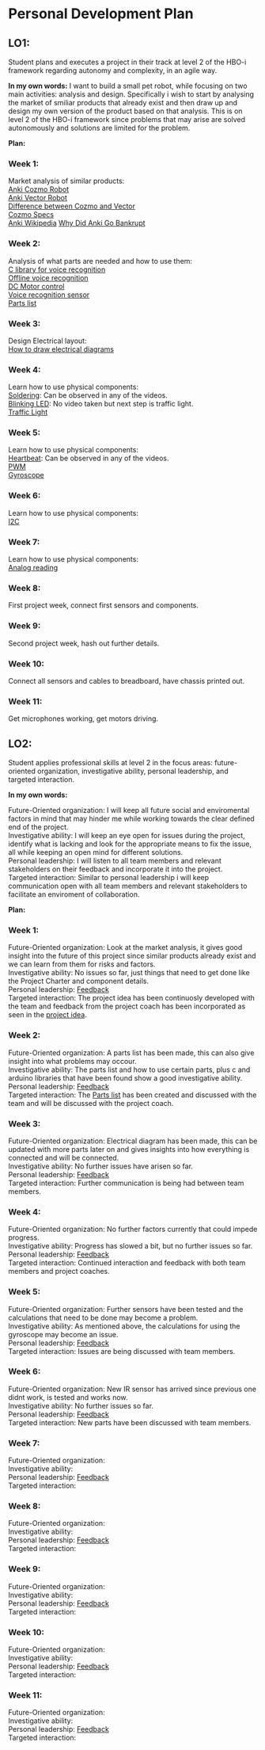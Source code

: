 # Personal Development Plan

## LO1:
Student plans and executes a project in their track at level 2 of the HBO-i framework regarding autonomy and complexity, in an agile way.

**In my own words:**
I want to build a small pet robot, while focusing on two main activities: analysis and design. Specifically i wish to start by analysing the market of smiliar products that already exist and then draw up and design my own version of the product based on that analysis. This is on level 2 of the HBO-i framework since problems that may arise are solved autonomously and solutions are limited for the problem.

**Plan:**
### Week 1:
Market analysis of similar products:  
[Anki Cozmo Robot](https://ankicozmorobot.com/)  
[Anki Vector Robot](https://anki.bot/)  
[Difference between Cozmo and Vector](https://www.reddit.com/r/AnkiVector/comments/cknxyo/whats_difference_in_vector_and_cozmo/)  
[Cozmo Specs](https://people.tamu.edu/~hsieh/ICIA/CozmoRobot/CozPendant.pdf)  
[Anki Wikipedia](https://en.wikipedia.org/wiki/Anki_(American_company))  
[Why Did Anki Go Bankrupt](https://www.failory.com/cemetery/anki)  

### Week 2:
Analysis of what parts are needed and how to use them:  
[C library for voice recognition](https://github.com/H2CO3/libsprec)  
[Offline voice recognition](https://www.reddit.com/r/arduino/comments/1ahj7p1/fully_offline_voice_recognition_module_with/)  
[DC Motor control](https://docs.arduino.cc/tutorials/motor-shield-rev3/msr3-controlling-dc-motor/)  
[Voice recognition sensor](https://www.dfrobot.com/product-2665.html?tracking=65bf32787571b)  
[Parts list](https://github.com/FontysVenlo/prj4e-repository-group_e01/blob/main/doc/parts_list.md)  

### Week 3:
Design Electrical layout:  
[How to draw electrical diagrams](https://www.smartdraw.com/circuit-diagram/how-to-draw-electrical-diagrams.htm)  

### Week 4:
Learn how to use physical components:  
[Soldering](/doc/): Can be observed in any of the videos.  
[Blinking LED](/doc): No video taken but next step is traffic light.  
[Traffic Light](/doc/Traffic_Light.mp4)  

### Week 5:
Learn how to use physical components:  
[Heartbeat](/doc/): Can be observed in any of the videos.  
[PWM](/doc/PWM.mp4)  
[Gyroscope](https://randomnerdtutorials.com/esp32-mpu-6050-accelerometer-gyroscope-arduino/)  

### Week 6:
Learn how to use physical components:  
[I2C](/doc/I2C.mp4)  

### Week 7:
Learn how to use physical components:  
[Analog reading](/doc/Analog_Input.mp4)  

### Week 8:
First project week, connect first sensors and components.  

### Week 9:
Second project week, hash out further details.  

### Week 10:
Connect all sensors and cables to breadboard, have chassis printed out.  

### Week 11:
Get microphones working, get motors driving.  

## LO2:
Student applies professional skills at level 2 in the focus areas: future-oriented organization, investigative ability, personal leadership, and targeted interaction.

**In my own words:**

Future-Oriented organization: I will keep all future social and enviromental factors in mind that may hinder me while working towards the clear defined end of the project.  
Investigative ability: I will keep an eye open for issues during the project, identify what is lacking and look for the appropriate means to fix the issue, all while keeping an open mind for different solutions.  
Personal leadership: I will listen to all team members and relevant stakeholders on their feedback and incorporate it into the project.  
Targeted interaction: Similar to personal leadership i will keep communication open with all team members and relevant stakeholders to facilitate an enviroment of collaboration.

**Plan:**
### Week 1:
Future-Oriented organization: Look at the market analysis, it gives good insight into the future of this project since similar products already exist and we can learn from them for risks and factors.  
Investigative ability: No issues so far, just things that need to get done like the Project Charter and component details.  
Personal leadership: [Feedback](https://canvas.fontys.nl/courses/26466/external_tools/162)  
Targeted interaction: The project idea has been continuosly developed with the team and feedback from the project coach has been incorporated as seen in the [project idea](https://github.com/FontysVenlo/prj4e-repository-group_e01/blob/main/doc/Project_4_Project_Idea.pdf).  

### Week 2:
Future-Oriented organization: A parts list has been made, this can also give insight into what problems may occour.  
Investigative ability: The parts list and how to use certain parts, plus c and arduino libraries that have been found show a good investigative ability.  
Personal leadership: [Feedback](https://canvas.fontys.nl/courses/26466/external_tools/162)  
Targeted interaction: The [Parts list](https://github.com/FontysVenlo/prj4e-repository-group_e01/blob/main/doc/parts_list.md) has been created and discussed with the team and will be discussed with the project coach.  

### Week 3:
Future-Oriented organization: Electrical diagram has been made, this can be updated with more parts later on and gives insights into how everything is connected and will be connected.  
Investigative ability: No further issues have arisen so far.  
Personal leadership: [Feedback](https://canvas.fontys.nl/courses/26466/external_tools/162)  
Targeted interaction: Further communication is being had between team members.  

### Week 4:
Future-Oriented organization: No further factors currently that could impede progress.  
Investigative ability: Progress has slowed a bit, but no further issues so far.  
Personal leadership: [Feedback](https://canvas.fontys.nl/courses/26466/external_tools/162)  
Targeted interaction: Continued interaction and feedback with both team members and project coaches.  

### Week 5:
Future-Oriented organization: Further sensors have been tested and the calculations that need to be done may become a problem.  
Investigative ability: As mentioned above, the calculations for using the gyroscope may become an issue.  
Personal leadership: [Feedback](https://canvas.fontys.nl/courses/26466/external_tools/162)  
Targeted interaction: Issues are being discussed with team members.  

### Week 6:
Future-Oriented organization: New IR sensor has arrived since previous one didnt work, is tested and works now.  
Investigative ability: No further issues so far.  
Personal leadership: [Feedback](https://canvas.fontys.nl/courses/26466/external_tools/162)  
Targeted interaction: New parts have been discussed with team members.  

### Week 7:
Future-Oriented organization:  
Investigative ability:   
Personal leadership: [Feedback](https://canvas.fontys.nl/courses/26466/external_tools/162)  
Targeted interaction:  

### Week 8:
Future-Oriented organization:  
Investigative ability:  
Personal leadership: [Feedback](https://canvas.fontys.nl/courses/26466/external_tools/162)  
Targeted interaction:  

### Week 9:
Future-Oriented organization:  
Investigative ability:  
Personal leadership: [Feedback](https://canvas.fontys.nl/courses/26466/external_tools/162)  
Targeted interaction:  

### Week 10:
Future-Oriented organization:  
Investigative ability:  
Personal leadership: [Feedback](https://canvas.fontys.nl/courses/26466/external_tools/162)  
Targeted interaction:  

### Week 11:
Future-Oriented organization:  
Investigative ability:  
Personal leadership: [Feedback](https://canvas.fontys.nl/courses/26466/external_tools/162)  
Targeted interaction:  
